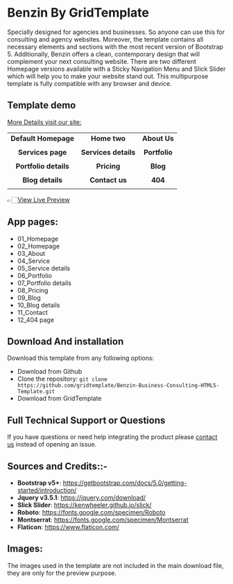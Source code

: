 
<h1>Benzin By GridTemplate</h1>


Specially designed for agencies and businesses. So anyone can use this for consulting and agency websites. Moreover, the template contains all necessary elements and sections with the most recent version of Bootstrap 5. Additionally, Benzin offers a clean, contemporary design that will complement your next consulting website. There are two different Homepage versions available with a Sticky Navigation Menu and Slick Slider which will help you to make your website stand out. This multipurpose template is fully compatible with any browser and device.

<h2>Template demo</h2>
<a href=""https://www.gridtemplate.com/>More Details visit our site:</a>
<table>




<tbody>
<tr>
<td align="center"><strong>Default Homepage</strong></td>
<td align="center"><strong>Home two</strong></td>
<td align="center"><strong>About Us</strong></td>
</tr>
<tr>
<td align="center"><a href="https://preview.gridtemplate.com/themes/benzin/index1.html" rel="nofollow"><img src="https://preview.gridtemplate.com/themes/benzin/images/home-1.jpg" alt="" style="max-width:100%;"></a></td>
<td align="center"><a href="https://preview.gridtemplate.com/themes/benzin/index2.html" rel="nofollow"><img src="https://preview.gridtemplate.com/themes/benzin/images/home-2.jpg" alt="" style="max-width:100%;"></a></td>
<td align="center"><a href="https://preview.gridtemplate.com/themes/benzin/about.html" rel="nofollow"><img src="https://preview.gridtemplate.com/themes/benzin/images/about.jpg" alt="" style="max-width:100%;"></a></td>
</tr>


<tr>
<td align="center"><strong>Services page</strong></td>
<td align="center"><strong>Services details</strong></td>
<td align="center"><strong>Portfolio</strong></td>

</tr>

<tr>

<td align="center"><a href="https://preview.gridtemplate.com/themes/benzin/services.html" rel="nofollow"><img src="https://preview.gridtemplate.com/themes/benzin/images/service.jpg" alt="" style="max-width:100%;"></a></td>
<td align="center"><a href="https://preview.gridtemplate.com/themes/benzin/services-details.html" rel="nofollow"><img src="https://preview.gridtemplate.com/themes/benzin/images/service-details.jpg" alt="" style="max-width:100%;"></a></td>
<td align="center"><a href="https://preview.gridtemplate.com/themes/benzin/portfolio.html" rel="nofollow"><img src="https://preview.gridtemplate.com/themes/benzin/images/portfolio.jpg" alt="" style="max-width:100%;"></a></td>
</tr>


<tr>
<td align="center"><strong>Portfolio details</strong></td>
<td align="center"><strong>Pricing</strong></td>
<td align="center"><strong>Blog</strong></td>

</tr>

<tr>

<td align="center"><a href="https://preview.gridtemplate.com/themes/benzin/portfolio-details.html" rel="nofollow"><img src="https://preview.gridtemplate.com/themes/benzin/images/portfolio-details.jpg" alt="" style="max-width:100%;"></a></td>
<td align="center"><a href="https://preview.gridtemplate.com/themes/benzin/pricing.html" rel="nofollow"><img src="https://preview.gridtemplate.com/themes/benzin/images/pricing.jpg" alt="" style="max-width:100%;"></a></td>
<td align="center"><a href="https://preview.gridtemplate.com/themes/benzin/blog.html" rel="nofollow"><img src="https://preview.gridtemplate.com/themes/benzin/images/blog.jpg" alt="" style="max-width:100%;"></a></td>
</tr>

<tr>
<td align="center"><strong>Blog details</strong></td>
<td align="center"><strong>Contact us</strong></td>
<td align="center"><strong>404</strong></td>

</tr>

<tr>

<td align="center"><a href="https://preview.gridtemplate.com/themes/benzin/single-post.html" rel="nofollow"><img src="https://preview.gridtemplate.com/themes/benzin/images/blog-details.jpg" alt="" style="max-width:100%;"></a></td>
<td align="center"><a href="https://preview.gridtemplate.com/themes/benzin/contact.html" rel="nofollow"><img src="https://preview.gridtemplate.com/themes/benzin/images/contact.jpg" alt="" style="max-width:100%;"></a></td>
<td align="center"><a href="https://preview.gridtemplate.com/themes/benzin/404.html" rel="nofollow"><img src="https://preview.gridtemplate.com/themes/benzin/images/404.jpg" alt="" style="max-width:100%;"></a></td>
</tr>


</tbody>
</table>
<p>👉🏻<a href="https://preview.gridtemplate.com/demo/benzin/" rel="nofollow">View Live Preview</a></p>

<h2>App pages: </h2>
<ul>
<li>01_Homepage</li>
<li>02_Homepage</li>
<li>03_About</li>
<li>04_Service</li>
<li>05_Service details</li>
<li>06_Portfolio</li>
<li>07_Portfolio details</li>
<li>08_Pricing</li>
<li>09_Blog</li>
<li>10_Blog details</li>
<li>11_Contact</li>
<li>12_404 page</li>
</ul>

<h2>Download And installation</h2>
<p>Download this template from any following options:</p>
<ul>
<li>Download from Github</li>
<li>Clone the repository: <code>git clone https://github.com/gridtemplate/Benzin-Business-Consulting-HTML5-Template.git</code></li>
<li>Download from GridTemplate</li>
</ul>


<h2>Full Technical Support or Questions</h2>
<p>If you have questions or need help integrating the product please <a href="mailto:support@gridtemplate.com">contact us</a> instead of opening an issue.</p>

<h2>Sources and Credits::-</h2>
<ul>
<li><strong>Bootstrap v5+</strong>: <a href="https://getbootstrap.com/docs/5.0/getting-started/introduction/" rel="nofollow">https://getbootstrap.com/docs/5.0/getting-started/introduction/</a></li>
<li><strong>Jquery v3.5.1</strong>: <a href="https://jquery.com/download/" rel="nofollow">https://jquery.com/download/</a></li>
  <li><strong>Slick Slider</strong>: <a href="https://kenwheeler.github.io/slick/" rel="nofollow">https://kenwheeler.github.io/slick/</a></li>
<li><strong>Roboto</strong>: <a href="https://fonts.google.com/specimen/Roboto" rel="nofollow">https://fonts.google.com/specimen/Roboto</a></li>
<li><strong>Montserrat</strong>: <a href="https://fonts.google.com/specimen/Montserrat" rel="nofollow">https://fonts.google.com/specimen/Montserrat</a></li>
<li><strong>Flaticon</strong>: <a href="https://www.flaticon.com/" rel="nofollow">https://www.flaticon.com/</a></li>

</ul>

<h2>Images:</h2>
The images used in the template are not included in the main download file, they are only for the preview purpose.

